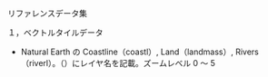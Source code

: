 リファレンスデータ集

１，ベクトルタイルデータ

- Natural Earth の Coastline（coastl）, Land（landmass）, Rivers（riverl）。（）にレイヤ名を記載。ズームレベル 0 ～ 5
